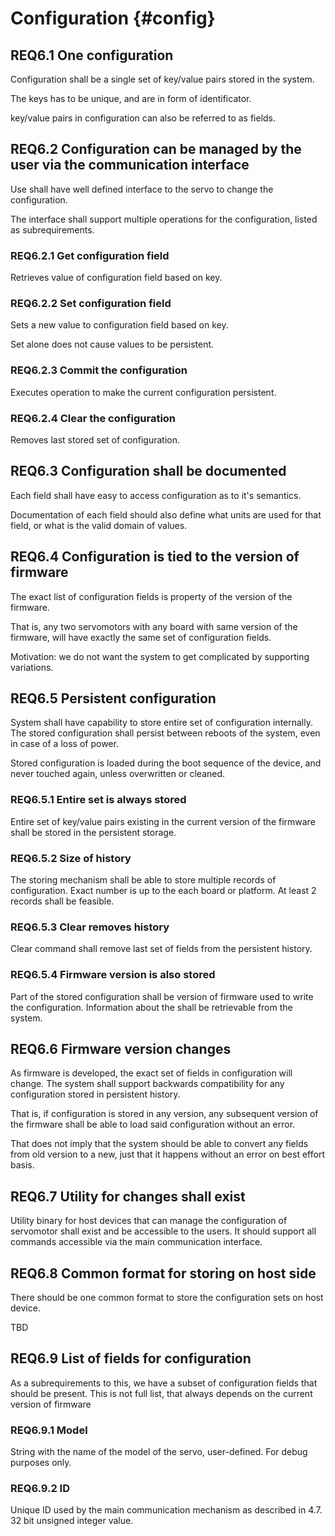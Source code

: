 # Configuration {#config}

## REQ6.1 One configuration

Configuration shall be a single set of key/value pairs stored in the system.

The keys has to be unique, and are in form of identificator.

key/value pairs in configuration can also be referred to as fields.

## REQ6.2 Configuration can be managed by the user via the communication interface

Use shall have well defined interface to the servo to change the configuration.

The interface shall support multiple operations for the configuration, listed as subrequirements.

### REQ6.2.1 Get configuration field

Retrieves value of configuration field based on key.

### REQ6.2.2 Set configuration field

Sets a new value to configuration field  based on key.

Set alone does not cause values to be persistent.

### REQ6.2.3 Commit the configuration

Executes operation to make the current configuration persistent.

### REQ6.2.4 Clear the configuration

Removes last stored set of configuration.

## REQ6.3 Configuration shall be documented

Each field shall have easy to access configuration as to it's semantics.

Documentation of each field should also define what units are used for that field, or what is the valid domain of values.

## REQ6.4 Configuration is tied to the version of firmware

The exact list of configuration fields is property of the version of the firmware.

That is, any two servomotors with any board with same version of the firmware, will have exactly the same set of configuration fields.

Motivation: we do not want the system to get complicated by supporting variations.

## REQ6.5 Persistent configuration

System shall have capability to store entire set of configuration internally.
The stored configuration shall persist between reboots of the system, even in case of a loss of power.

Stored configuration is loaded during the boot sequence of the device, and never touched again, unless overwritten or cleaned.


### REQ6.5.1 Entire set is always stored

Entire set of key/value pairs existing in the current version of the firmware shall be stored in the persistent storage.

### REQ6.5.2 Size of history

The storing mechanism shall be able to store multiple records of configuration.
Exact number is up to the each board or platform.
At least 2 records shall be feasible.

### REQ6.5.3 Clear removes history

Clear command shall remove last set of fields from the persistent history.

### REQ6.5.4 Firmware version is also stored

Part of the stored configuration shall be version of firmware used to write the configuration.
Information about the shall be retrievable from the system.

## REQ6.6 Firmware version changes

As firmware is developed, the exact set of fields in configuration will change.
The system shall support backwards compatibility for any configuration stored in persistent history.

That is, if configuration is stored in any version, any subsequent version of the firmware shall be able to load said configuration without an error.

That does not imply that the system should be able to convert any fields from old version to a new, just that it happens without an error on best effort basis.

## REQ6.7 Utility for changes shall exist

Utility binary for host devices that can manage the configuration of servomotor shall exist and be accessible to the users.
It should support all commands accessible via the main communication interface.

## REQ6.8 Common format for storing on host side

There should be one common format to store the configuration sets on host device.

TBD

## REQ6.9 List of fields for configuration

As a subrequirements to this, we have a subset of configuration fields that should be present.
This is not full list, that always depends on the current version of firmware

### REQ6.9.1 Model

String with the name of the model of the servo, user-defined.
For debug purposes only.

### REQ6.9.2 ID

Unique ID used by the main communication mechanism as described in 4.7.
32 bit unsigned integer value.
